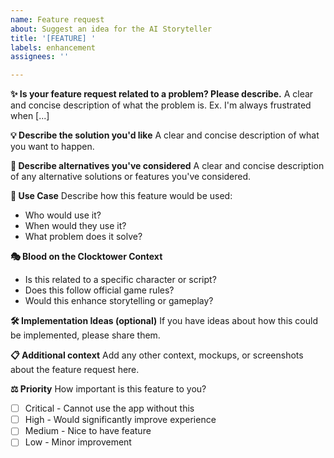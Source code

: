 ```yaml
---
name: Feature request
about: Suggest an idea for the AI Storyteller
title: '[FEATURE] '
labels: enhancement
assignees: ''

---
```


**✨ Is your feature request related to a problem? Please describe.**
A clear and concise description of what the problem is. Ex. I'm always frustrated when [...]

**💡 Describe the solution you'd like**
A clear and concise description of what you want to happen.

**🔄 Describe alternatives you've considered**
A clear and concise description of any alternative solutions or features you've considered.

**🎯 Use Case**
Describe how this feature would be used:
- Who would use it?
- When would they use it?
- What problem does it solve?

**🎭 Blood on the Clocktower Context**
- Is this related to a specific character or script?
- Does this follow official game rules?
- Would this enhance storytelling or gameplay?

**🛠️ Implementation Ideas (optional)**
If you have ideas about how this could be implemented, please share them.

**📋 Additional context**
Add any other context, mockups, or screenshots about the feature request here.

**⚖️ Priority**
How important is this feature to you?
- [ ] Critical - Cannot use the app without this
- [ ] High - Would significantly improve experience  
- [ ] Medium - Nice to have feature
- [ ] Low - Minor improvement